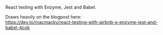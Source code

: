 React testing with Enzyme, Jest and Babel.



Draws heavily on the blogpost here:  
https://dev.to/macmacky/react-testing-with-airbnb-s-enzyme-jest-and-babel-4cok